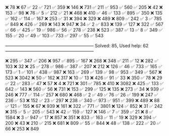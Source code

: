 ❌ 78
❌ 67
✅ 22
✅ 721
✅ 359
❌ 146
❌ 731
✅ 211
✅ 953
✅ 560
✅ 205
❌ 42
❌ 153
✅ 98
❌ 76
✅ 5
✅ 212
✅ 21
❌ 468
❌ 410
✅ 46
✅ 133
✅ 895
✅ 350
❌ 135
✅ 162
✅ 114
✅ 167
❌ 253
✅ 31
❌ 394
❌ 329
❌ 489
❌ 809
✅ 242
✅ 3
✅ 785
✅ 849
❌ 426
✅ 269
❌ 143
❌ 947
❌ 34
✅ 2
✅ 833
❌ 139
✅ 127
❌ 322
✅ 567
✅ 66
✅ 425
✅ 19
✅ 986
✅ 56
✅ 278
✅ 238
❌ 523
✅ 387
✅ 13
✅ 8
✅ 349
✅ 155
✅ 20
✅ 49
✅ 103
✅ 733
✅ 297
✅ 55
✅ 543

––––––––––––––––––––––––––––––––––––––––
Solved: 85, Used help: 62
––––––––––––––––––––––––––––––––––––––––

❌ 295
✅ 347
✅ 206
❌ 957
✅ 895
✅ 167
❌ 268
❌ 348
✅ 211
✅ 12
❌ 282
✅ 103
❌ 32
❌ 25
✅ 278
✅ 986
✅ 387
✅ 207
❌ 212
❌ 126
✅ 46
✅ 733
✅ 165
✅ 173
✅ 1
✅ 101
✅ 438
✅ 987
❌ 163
✅ 269
✅ 139
✅ 98
✅ 953
✅ 349
✅ 567
❌ 523
❌ 3042
❌ 50
✅ 162
❌ 317
❌ 10
✅ 13
❌ 426
✅ 91
✅ 33
❌ 350
✅ 78
❌ 29
✅ 22
✅ 283
✅ 47
❌ 57
❌ 4
❌ 721
❌ 301
✅ 785
❌ 410
❌ 3082
❌ 425
✅ 133
✅ 642
✅ 143
❌ 560
✅ 56
❌ 731
❌ 153
✅ 299
✅ 125
❌ 135
❌ 273
✅ 34
❌ 939
✅ 246
❌ 777
✅ 114
✅ 257
❌ 680
❌ 468
✅ 2
✅ 49
✅ 76
✅ 26
✅ 199
❌ 247
✅ 236
✅ 53
❌ 152
✅ 23
✅ 297
❌ 238
✅ 340
✅ 973
✅ 951
✅ 399
❌ 489
❌ 88
✅ 121
✅ 155
❌ 67
❌ 939
❌ 161
❌ 322
✅ 771
✅ 3801
❌ 124
✅ 852
❌ 31
✅ 242
❌ 315
✅ 5
✅ 205
✅ 543
❌ 42
✅ 159
✅ 127
❌ 146
✅ 7
✅ 359
✅ 21
❌ 8
✅ 1584
❌ 3
✅ 947
✅ 17
❌ 857
❌ 351
❌ 833
✅ 163
✅ 11
✅ 19
❌ 329
❌ 394
✅ 200
❌ 43
❌ 210
✅ 215
❌ 681
❌ 809
✅ 55
✅ 844
❌ 48
✅ 138
✅ 222
✅ 20
✅ 66
❌ 253
❌ 849
